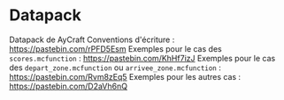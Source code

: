 # Datapack
Datapack de AyCraft
Conventions d'écriture : <https://pastebin.com/rPFD5Esm>
Exemples pour le cas des `scores.mcfunction` : <https://pastebin.com/KhHf7izJ>
Exemples pour le cas des `depart_zone.mcfunction` ou `arrivee_zone.mcfunction` : <https://pastebin.com/Rvm8zEq5>
Exemples pour les autres cas : <https://pastebin.com/D2aVh6nQ>
